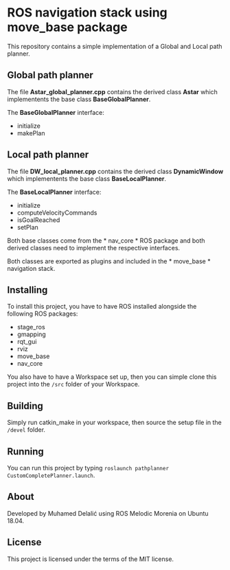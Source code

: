 # ROS navigation stack using move_base package
This repository contains a simple implementation of a Global and Local path planner.


## Global path planner
The file **Astar_global_planner.cpp** contains the derived class **Astar** which implementents the base class **BaseGlobalPlanner**. 

The **BaseGlobalPlanner** interface:
- initialize
- makePlan


## Local path planner 
The file **DW_local_planner.cpp** contains the derived class **DynamicWindow** which implementents the base class **BaseLocalPlanner**.

The **BaseLocalPlanner** interface:
- initialize
- computeVelocityCommands
- isGoalReached
- setPlan

Both base classes come from the * nav_core * ROS package and both derived classes need to implement the respective interfaces.

Both classes are exported as plugins and included in the * move_base * navigation stack.

## Installing
To install this project, you have to have ROS installed alongside the following ROS packages:
- stage_ros
- gmapping
- rqt_gui
- rviz
- move_base
- nav_core

You also have to have a Workspace set up, then you can simple clone this project into the ` /src ` folder of your Workspace.

## Building
Simply run catkin_make in your workspace, then source the setup file in the ` /devel ` folder.

## Running
You can run this project by typing ` roslaunch pathplanner CustomCompletePlanner.launch `.

## About
Developed by Muhamed Delalić using ROS Melodic Morenia on Ubuntu 18.04.

## License
This project is licensed under the terms of the MIT license.

